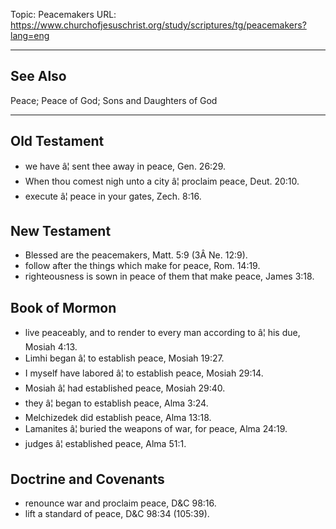 Topic: Peacemakers
URL: https://www.churchofjesuschrist.org/study/scriptures/tg/peacemakers?lang=eng

---

## See Also

Peace; Peace of God; Sons and Daughters of God

---

## Old Testament

- we have â¦ sent thee away in peace, Gen. 26:29.
- When thou comest nigh unto a city â¦ proclaim peace, Deut. 20:10.
- execute â¦ peace in your gates, Zech. 8:16.

## New Testament

- Blessed are the peacemakers, Matt. 5:9 (3Â Ne. 12:9).
- follow after the things which make for peace, Rom. 14:19.
- righteousness is sown in peace of them that make peace, James 3:18.

## Book of Mormon

- live peaceably, and to render to every man according to â¦ his due, Mosiah 4:13.
- Limhi began â¦ to establish peace, Mosiah 19:27.
- I myself have labored â¦ to establish peace, Mosiah 29:14.
- Mosiah â¦ had established peace, Mosiah 29:40.
- they â¦ began to establish peace, Alma 3:24.
- Melchizedek did establish peace, Alma 13:18.
- Lamanites â¦ buried the weapons of war, for peace, Alma 24:19.
- judges â¦ established peace, Alma 51:1.

## Doctrine and Covenants

- renounce war and proclaim peace, D&C 98:16.
- lift a standard of peace, D&C 98:34 (105:39).

